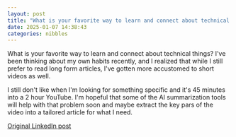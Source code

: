 ```yaml
---
layout: post
title: "What is your favorite way to learn and connect about technical things? I've been thinking about my own habits recently, and I realized that while I still prefer to read long form articles, I've gotten more accustomed to short videos as well."
date: 2025-01-07 14:38:43
categories: nibbles
---
```


What is your favorite way to learn and connect about technical things? I've been thinking about my own habits recently, and I realized that while I still prefer to read long form articles, I've gotten more accustomed to short videos as well.

I still don't like when I'm looking for something specific and it's 45 minutes into a 2 hour YouTube. I'm hopeful that some of the AI summarization tools will help with that problem soon and maybe extract the key pars of the video into a tailored article for what I need.

[Original LinkedIn post](https://www.linkedin.com/feed/update/urn%3Ali%3Ashare%3A7282405297749434368)
